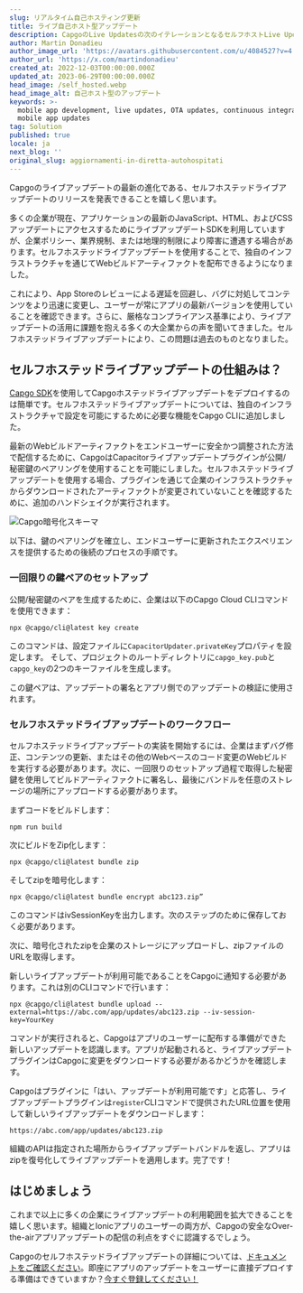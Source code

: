 ```yaml
---
slug: リアルタイム自己ホスティング更新
title: ライブ自己ホスト型アップデート
description: CapgoのLive Updatesの次のイテレーションとなるセルフホストLive Updatesの発表をお知らせできることを嬉しく思います！
author: Martin Donadieu
author_image_url: 'https://avatars.githubusercontent.com/u/4084527?v=4'
author_url: 'https://x.com/martindonadieu'
created_at: 2022-12-03T00:00:00.000Z
updated_at: 2023-06-29T00:00:00.000Z
head_image: /self_hosted.webp
head_image_alt: 自己ホスト型のアップデート
keywords: >-
  mobile app development, live updates, OTA updates, continuous integration,
  mobile app updates
tag: Solution
published: true
locale: ja
next_blog: ''
original_slug: aggiornamenti-in-diretta-autohospitati
---
```

Capgoのライブアップデートの最新の進化である、セルフホステッドライブアップデートのリリースを発表できることを嬉しく思います。

多くの企業が現在、アプリケーションの最新のJavaScript、HTML、およびCSSアップデートにアクセスするためにライブアップデートSDKを利用していますが、企業ポリシー、業界規制、または地理的制限により障害に遭遇する場合があります。セルフホステッドライブアップデートを使用することで、独自のインフラストラクチャを通じてWebビルドアーティファクトを配布できるようになりました。

これにより、App Storeのレビューによる遅延を回避し、バグに対処してコンテンツをより迅速に変更し、ユーザーが常にアプリの最新バージョンを使用していることを確認できます。さらに、厳格なコンプライアンス基準により、ライブアップデートの活用に課題を抱える多くの大企業からの声を聞いてきました。セルフホステッドライブアップデートにより、この問題は過去のものとなりました。

## セルフホステッドライブアップデートの仕組みは？

[Capgo SDK](https://github.com/Cap-go/capacitor-updater/)を使用してCapgoホステッドライブアップデートをデプロイするのは簡単です。セルフホステッドライブアップデートについては、独自のインフラストラクチャで設定を可能にするために必要な機能をCapgo CLIに追加しました。

最新のWebビルドアーティファクトをエンドユーザーに安全かつ調整された方法で配信するために、CapgoはCapacitorライブアップデートプラグインが公開/秘密鍵のペアリングを使用することを可能にしました。セルフホステッドライブアップデートを使用する場合、プラグインを通じて企業のインフラストラクチャからダウンロードされたアーティファクトが変更されていないことを確認するために、追加のハンドシェイクが実行されます。

![Capgo暗号化スキーマ](/encryption_flow.webp)

以下は、鍵のペアリングを確立し、エンドユーザーに更新されたエクスペリエンスを提供するための後続のプロセスの手順です。

### 一回限りの鍵ペアのセットアップ

公開/秘密鍵のペアを生成するために、企業は以下のCapgo Cloud CLIコマンドを使用できます：

```shell
npx @capgo/cli@latest key create
```

このコマンドは、設定ファイルに`CapacitorUpdater.privateKey`プロパティを設定します。
そして、プロジェクトのルートディレクトリに`capgo_key.pub`と`capgo_key`の2つのキーファイルを生成します。

この鍵ペアは、アップデートの署名とアプリ側でのアップデートの検証に使用されます。

### セルフホステッドライブアップデートのワークフロー

セルフホステッドライブアップデートの実装を開始するには、企業はまずバグ修正、コンテンツの更新、またはその他のWebベースのコード変更のWebビルドを実行する必要があります。次に、一回限りのセットアップ過程で取得した秘密鍵を使用してビルドアーティファクトに署名し、最後にバンドルを任意のストレージの場所にアップロードする必要があります。

まずコードをビルドします：
```shell
npm run build
```

次にビルドをZip化します：
```shell
npx @capgo/cli@latest bundle zip
```

そしてzipを暗号化します：

```shell
npx @capgo/cli@latest bundle encrypt abc123.zip”
```

このコマンドはivSessionKeyを出力します。次のステップのために保存しておく必要があります。

次に、暗号化されたzipを企業のストレージにアップロードし、zipファイルのURLを取得します。

新しいライブアップデートが利用可能であることをCapgoに通知する必要があります。これは別のCLIコマンドで行います：

```shell
npx @capgo/cli@latest bundle upload --external=https://abc.com/app/updates/abc123.zip --iv-session-key=YourKey
```

コマンドが実行されると、Capgoはアプリのユーザーに配布する準備ができた新しいアップデートを認識します。アプリが起動されると、ライブアップデートプラグインはCapgoに変更をダウンロードする必要があるかどうかを確認します。

Capgoはプラグインに「はい、アップデートが利用可能です」と応答し、ライブアップデートプラグインは`register`CLIコマンドで提供されたURL位置を使用して新しいライブアップデートをダウンロードします：

```shell
https://abc.com/app/updates/abc123.zip
```

組織のAPIは指定された場所からライブアップデートバンドルを返し、アプリはzipを復号化してライブアップデートを適用します。完了です！

## はじめましょう

これまで以上に多くの企業にライブアップデートの利用範囲を拡大できることを嬉しく思います。組織とIonicアプリのユーザーの両方が、Capgoの安全なOver-the-airアプリアップデートの配信の利点をすぐに認識するでしょう。

Capgoのセルフホステッドライブアップデートの詳細については、[ドキュメントをご確認ください](/docs/cli/commands/#upload-version)。即座にアプリのアップデートをユーザーに直接デプロイする準備はできていますか？[今すぐ登録してください！](/register/)
